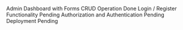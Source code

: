 Admin Dashboard with Forms
CRUD Operation Done
Login / Register Functionality Pending
Authorization and Authentication Pending
Deployment Pending

